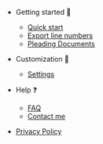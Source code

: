 * Getting started :rocket:

  * [Quick start](quickstart.md)
  * [Export line numbers](export.md)
  * [Pleading Documents](pleading.md)

* Customization :wrench:

  * [Settings](settings.md)

* Help :question:

  * [FAQ](faq.md)
  * [Contact me](contact.md)

* [Privacy Policy](privacy.md)